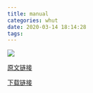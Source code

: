 ```yaml
---
title: manual
categories: whut
date: 2020-03-14 18:14:28
tags: 
---
```

![](https://cdn.jsdelivr.net/gh/Leouas/Leouas-img/manual_SJTU.png)

[原文链接](https://0xffff.one/d/104 "https://0xffff.one/d/104")

[下载链接](http://www.houxiaodi.com/assets/misc/manual.pdf "http://www.houxiaodi.com/assets/misc/manual.pdf")

